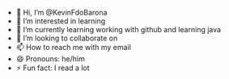 - 👋 Hi, I’m @KevinFdoBarona
- 👀 I’m interested in learning
- 🌱 I’m currently learning working with github and learning java
- 💞️ I’m looking to collaborate on 
- 📫 How to reach me with my email
- 😄 Pronouns: he/him
- ⚡ Fun fact: I read a lot

<!---
KevinFdoBarona/KevinFdoBarona is a ✨ special ✨ repository because its `README.md` (this file) appears on your GitHub profile.
You can click the Preview link to take a look at your changes.
--->
